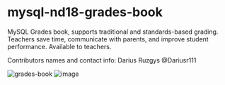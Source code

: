 # mysql-nd18-grades-book
MySQL
Grades book, supports traditional and standards-based grading. Teachers save time, communicate with parents, and improve student performance. Available to teachers.

Contributors names and contact info: Darius Ruzgys @Dariusr111

![grades-book](https://user-images.githubusercontent.com/106965568/190920674-f4f980b6-36ac-4a5a-93d6-1603639438fe.png)
![image](https://user-images.githubusercontent.com/106965568/191204209-ca5586d1-dd5c-4037-89ee-9f95913a7b5b.png)



